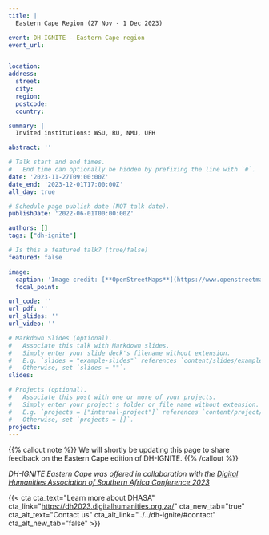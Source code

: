 ```yaml
---
title: |
  Eastern Cape Region (27 Nov - 1 Dec 2023)

event: DH-IGNITE - Eastern Cape region
event_url: 


location: 
address:
  street: 
  city: 
  region: 
  postcode: 
  country: 

summary: |
  Invited institutions: WSU, RU, NMU, UFH

abstract: ''

# Talk start and end times.
#   End time can optionally be hidden by prefixing the line with `#`.
date: '2023-11-27T09:00:00Z'
date_end: '2023-12-01T17:00:00Z'
all_day: true

# Schedule page publish date (NOT talk date).
publishDate: '2022-06-01T00:00:00Z'

authors: []
tags: ["dh-ignite"]

# Is this a featured talk? (true/false)
featured: false

image:
  caption: 'Image credit: [**OpenStreetMaps**](https://www.openstreetmap.org/#map=9/-29.3031/31.0254)'
  focal_point: 

url_code: ''
url_pdf: ''
url_slides: ''
url_video: ''

# Markdown Slides (optional).
#   Associate this talk with Markdown slides.
#   Simply enter your slide deck's filename without extension.
#   E.g. `slides = "example-slides"` references `content/slides/example-slides.md`.
#   Otherwise, set `slides = ""`.
slides:

# Projects (optional).
#   Associate this post with one or more of your projects.
#   Simply enter your project's folder or file name without extension.
#   E.g. `projects = ["internal-project"]` references `content/project/deep-learning/index.md`.
#   Otherwise, set `projects = []`.
projects:
---
```


{{% callout note %}}
We will shortly be updating this page to share feedback on the Eastern Cape edition of DH-IGNITE.
{{% /callout %}}


 <em> DH-IGNITE Eastern Cape was offered in collaboration with the <a href= "https://dh2023.digitalhumanities.org.za/">Digital Humanities Association of Southern Africa Conference 2023</a></em> 


{{< cta cta_text="Learn more about DHASA" cta_link="https://dh2023.digitalhumanities.org.za/" cta_new_tab="true" cta_alt_text="Contact us" cta_alt_link="../../dh-ignite/#contact" cta_alt_new_tab="false" >}}

